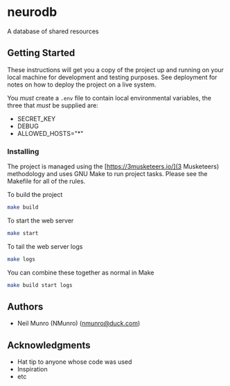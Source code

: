 # neurodb

A database of shared resources

## Getting Started

These instructions will get you a copy of the project up and running on your local machine for development and testing purposes. See deployment for notes on how to deploy the project on a live system.

You *must* create a `.env` file to contain local environmental variables, the three that *must* be supplied are:

* SECRET_KEY
* DEBUG
* ALLOWED_HOSTS="*"

### Installing

The project is managed using the [https://3musketeers.io/](3 Musketeers) methodology and uses GNU Make to run project tasks. Please see the Makefile for all of the rules.

To build the project

``` sh
make build
```

To start the web server

``` sh
make start
```

To tail the web server logs

``` sh
make logs
```

You can combine these together as normal in Make
``` sh
make build start logs
```

## Authors

* Neil Munro (NMunro) (nmunro@duck.com)

## Acknowledgments

* Hat tip to anyone whose code was used
* Inspiration
* etc

